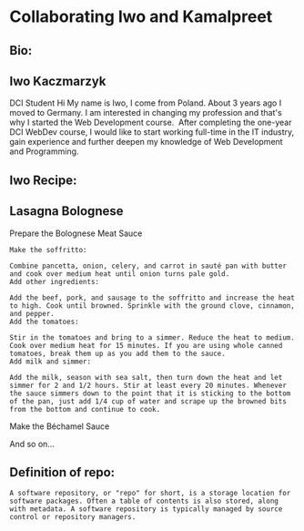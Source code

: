 # Collaborating Iwo and Kamalpreet

## Bio:

## Iwo Kaczmarzyk
DCI Student
Hi My name is Iwo, I come from Poland. About 3 years ago I moved to Germany. I am interested in changing my profession and that's why I started the Web Development course. ​
After completing the one-year DCI WebDev course, I would like to start working full-time in the IT industry, gain experience and further deepen my knowledge of Web Development and Programming.

## Iwo Recipe:

## Lasagna Bolognese

 Prepare the Bolognese Meat Sauce

    Make the soffritto:

    Combine pancetta, onion, celery, and carrot in sauté pan with butter and cook over medium heat until onion turns pale gold.
    Add other ingredients:

    Add the beef, pork, and sausage to the soffritto and increase the heat to high. Cook until browned. Sprinkle with the ground clove, cinnamon, and pepper.
    Add the tomatoes:

    Stir in the tomatoes and bring to a simmer. Reduce the heat to medium. Cook over medium heat for 15 minutes. If you are using whole canned tomatoes, break them up as you add them to the sauce.
    Add milk and simmer:

    Add the milk, season with sea salt, then turn down the heat and let simmer for 2 and 1/2 hours. Stir at least every 20 minutes. Whenever the sauce simmers down to the point that it is sticking to the bottom of the pan, just add 1/4 cup of water and scrape up the browned bits from the bottom and continue to cook.

Make the Béchamel Sauce

And so on...

## Definition of repo:

    A software repository, or "repo" for short, is a storage location for software packages. Often a table of contents is also stored, along with metadata. A software repository is typically managed by source control or repository managers.
